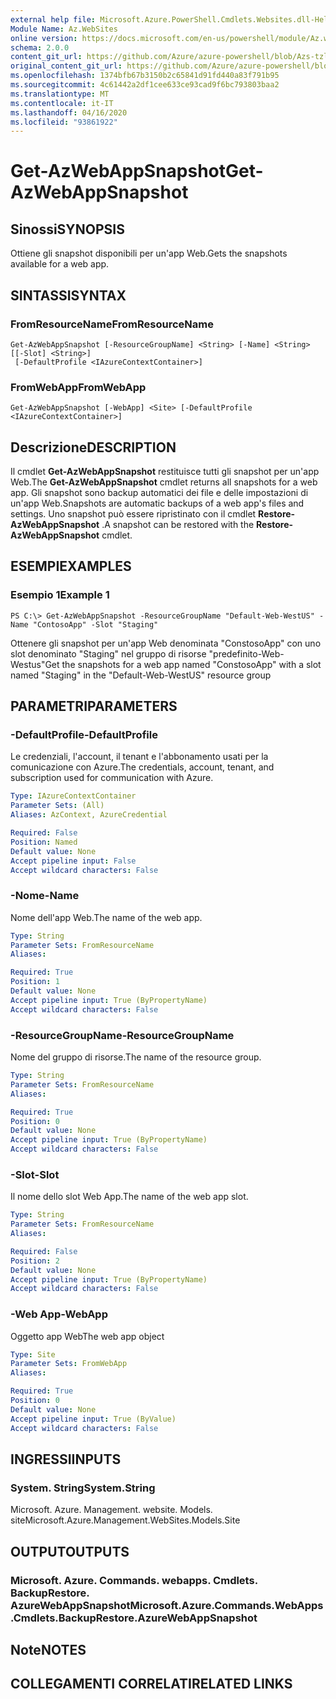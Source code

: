 ```yaml
---
external help file: Microsoft.Azure.PowerShell.Cmdlets.Websites.dll-Help.xml
Module Name: Az.WebSites
online version: https://docs.microsoft.com/en-us/powershell/module/Az.websites/get-Azwebappsnapshot
schema: 2.0.0
content_git_url: https://github.com/Azure/azure-powershell/blob/Azs-tzl/src/Websites/Websites/help/Get-AzWebAppSnapshot.md
original_content_git_url: https://github.com/Azure/azure-powershell/blob/Azs-tzl/src/Websites/Websites/help/Get-AzWebAppSnapshot.md
ms.openlocfilehash: 1374bfb67b3150b2c65841d91fd440a83f791b95
ms.sourcegitcommit: 4c61442a2df1cee633ce93cad9f6bc793803baa2
ms.translationtype: MT
ms.contentlocale: it-IT
ms.lasthandoff: 04/16/2020
ms.locfileid: "93861922"
---
```

# <span data-ttu-id="85f80-101">Get-AzWebAppSnapshot</span><span class="sxs-lookup"><span data-stu-id="85f80-101">Get-AzWebAppSnapshot</span></span>

## <span data-ttu-id="85f80-102">Sinossi</span><span class="sxs-lookup"><span data-stu-id="85f80-102">SYNOPSIS</span></span>
<span data-ttu-id="85f80-103">Ottiene gli snapshot disponibili per un'app Web.</span><span class="sxs-lookup"><span data-stu-id="85f80-103">Gets the snapshots available for a web app.</span></span>

## <span data-ttu-id="85f80-104">SINTASSI</span><span class="sxs-lookup"><span data-stu-id="85f80-104">SYNTAX</span></span>

### <span data-ttu-id="85f80-105">FromResourceName</span><span class="sxs-lookup"><span data-stu-id="85f80-105">FromResourceName</span></span>
```
Get-AzWebAppSnapshot [-ResourceGroupName] <String> [-Name] <String> [[-Slot] <String>]
 [-DefaultProfile <IAzureContextContainer>]
```

### <span data-ttu-id="85f80-106">FromWebApp</span><span class="sxs-lookup"><span data-stu-id="85f80-106">FromWebApp</span></span>
```
Get-AzWebAppSnapshot [-WebApp] <Site> [-DefaultProfile <IAzureContextContainer>]
```

## <span data-ttu-id="85f80-107">Descrizione</span><span class="sxs-lookup"><span data-stu-id="85f80-107">DESCRIPTION</span></span>
<span data-ttu-id="85f80-108">Il cmdlet **Get-AzWebAppSnapshot** restituisce tutti gli snapshot per un'app Web.</span><span class="sxs-lookup"><span data-stu-id="85f80-108">The **Get-AzWebAppSnapshot** cmdlet returns all snapshots for a web app.</span></span> <span data-ttu-id="85f80-109">Gli snapshot sono backup automatici dei file e delle impostazioni di un'app Web.</span><span class="sxs-lookup"><span data-stu-id="85f80-109">Snapshots are automatic backups of a web app's files and settings.</span></span> <span data-ttu-id="85f80-110">Uno snapshot può essere ripristinato con il cmdlet **Restore-AzWebAppSnapshot** .</span><span class="sxs-lookup"><span data-stu-id="85f80-110">A snapshot can be restored with the **Restore-AzWebAppSnapshot** cmdlet.</span></span>

## <span data-ttu-id="85f80-111">ESEMPI</span><span class="sxs-lookup"><span data-stu-id="85f80-111">EXAMPLES</span></span>

### <span data-ttu-id="85f80-112">Esempio 1</span><span class="sxs-lookup"><span data-stu-id="85f80-112">Example 1</span></span>
```
PS C:\> Get-AzWebAppSnapshot -ResourceGroupName "Default-Web-WestUS" -Name "ContosoApp" -Slot "Staging"
```

<span data-ttu-id="85f80-113">Ottenere gli snapshot per un'app Web denominata "ConstosoApp" con uno slot denominato "Staging" nel gruppo di risorse "predefinito-Web-Westus"</span><span class="sxs-lookup"><span data-stu-id="85f80-113">Get the snapshots for a web app named "ConstosoApp" with a slot named "Staging" in the "Default-Web-WestUS" resource group</span></span>

## <span data-ttu-id="85f80-114">PARAMETRI</span><span class="sxs-lookup"><span data-stu-id="85f80-114">PARAMETERS</span></span>

### <span data-ttu-id="85f80-115">-DefaultProfile</span><span class="sxs-lookup"><span data-stu-id="85f80-115">-DefaultProfile</span></span>
<span data-ttu-id="85f80-116">Le credenziali, l'account, il tenant e l'abbonamento usati per la comunicazione con Azure.</span><span class="sxs-lookup"><span data-stu-id="85f80-116">The credentials, account, tenant, and subscription used for communication with Azure.</span></span>

```yaml
Type: IAzureContextContainer
Parameter Sets: (All)
Aliases: AzContext, AzureCredential

Required: False
Position: Named
Default value: None
Accept pipeline input: False
Accept wildcard characters: False
```

### <span data-ttu-id="85f80-117">-Nome</span><span class="sxs-lookup"><span data-stu-id="85f80-117">-Name</span></span>
<span data-ttu-id="85f80-118">Nome dell'app Web.</span><span class="sxs-lookup"><span data-stu-id="85f80-118">The name of the web app.</span></span>

```yaml
Type: String
Parameter Sets: FromResourceName
Aliases: 

Required: True
Position: 1
Default value: None
Accept pipeline input: True (ByPropertyName)
Accept wildcard characters: False
```

### <span data-ttu-id="85f80-119">-ResourceGroupName</span><span class="sxs-lookup"><span data-stu-id="85f80-119">-ResourceGroupName</span></span>
<span data-ttu-id="85f80-120">Nome del gruppo di risorse.</span><span class="sxs-lookup"><span data-stu-id="85f80-120">The name of the resource group.</span></span>

```yaml
Type: String
Parameter Sets: FromResourceName
Aliases: 

Required: True
Position: 0
Default value: None
Accept pipeline input: True (ByPropertyName)
Accept wildcard characters: False
```

### <span data-ttu-id="85f80-121">-Slot</span><span class="sxs-lookup"><span data-stu-id="85f80-121">-Slot</span></span>
<span data-ttu-id="85f80-122">Il nome dello slot Web App.</span><span class="sxs-lookup"><span data-stu-id="85f80-122">The name of the web app slot.</span></span>

```yaml
Type: String
Parameter Sets: FromResourceName
Aliases: 

Required: False
Position: 2
Default value: None
Accept pipeline input: True (ByPropertyName)
Accept wildcard characters: False
```

### <span data-ttu-id="85f80-123">-Web App</span><span class="sxs-lookup"><span data-stu-id="85f80-123">-WebApp</span></span>
<span data-ttu-id="85f80-124">Oggetto app Web</span><span class="sxs-lookup"><span data-stu-id="85f80-124">The web app object</span></span>

```yaml
Type: Site
Parameter Sets: FromWebApp
Aliases: 

Required: True
Position: 0
Default value: None
Accept pipeline input: True (ByValue)
Accept wildcard characters: False
```

## <span data-ttu-id="85f80-125">INGRESSI</span><span class="sxs-lookup"><span data-stu-id="85f80-125">INPUTS</span></span>

### <span data-ttu-id="85f80-126">System. String</span><span class="sxs-lookup"><span data-stu-id="85f80-126">System.String</span></span>
<span data-ttu-id="85f80-127">Microsoft. Azure. Management. website. Models. site</span><span class="sxs-lookup"><span data-stu-id="85f80-127">Microsoft.Azure.Management.WebSites.Models.Site</span></span>


## <span data-ttu-id="85f80-128">OUTPUT</span><span class="sxs-lookup"><span data-stu-id="85f80-128">OUTPUTS</span></span>

### <span data-ttu-id="85f80-129">Microsoft. Azure. Commands. webapps. Cmdlets. BackupRestore. AzureWebAppSnapshot</span><span class="sxs-lookup"><span data-stu-id="85f80-129">Microsoft.Azure.Commands.WebApps.Cmdlets.BackupRestore.AzureWebAppSnapshot</span></span>


## <span data-ttu-id="85f80-130">Note</span><span class="sxs-lookup"><span data-stu-id="85f80-130">NOTES</span></span>

## <span data-ttu-id="85f80-131">COLLEGAMENTI CORRELATI</span><span class="sxs-lookup"><span data-stu-id="85f80-131">RELATED LINKS</span></span>

